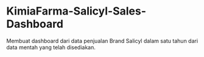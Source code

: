 # KimiaFarma-Salicyl-Sales-Dashboard
Membuat dashboard dari data penjualan Brand Salicyl dalam satu tahun dari data mentah yang telah disediakan.
